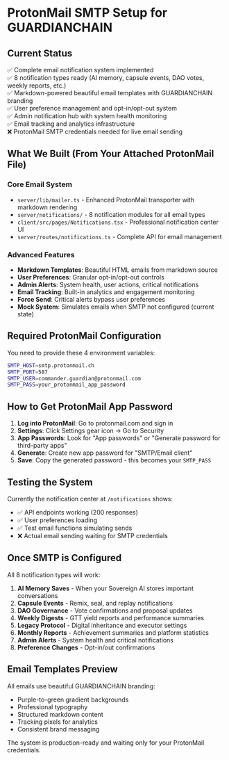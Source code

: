 # ProtonMail SMTP Setup for GUARDIANCHAIN

## Current Status
✅ Complete email notification system implemented  
✅ 8 notification types ready (AI memory, capsule events, DAO votes, weekly reports, etc.)  
✅ Markdown-powered beautiful email templates with GUARDIANCHAIN branding  
✅ User preference management and opt-in/opt-out system  
✅ Admin notification hub with system health monitoring  
✅ Email tracking and analytics infrastructure  
❌ ProtonMail SMTP credentials needed for live email sending  

## What We Built (From Your Attached ProtonMail File)

### Core Email System
- `server/lib/mailer.ts` - Enhanced ProtonMail transporter with markdown rendering
- `server/notifications/` - 8 notification modules for all email types
- `client/src/pages/Notifications.tsx` - Professional notification center UI
- `server/routes/notifications.ts` - Complete API for email management

### Advanced Features
- **Markdown Templates**: Beautiful HTML emails from markdown source
- **User Preferences**: Granular opt-in/opt-out controls
- **Admin Alerts**: System health, user actions, critical notifications
- **Email Tracking**: Built-in analytics and engagement monitoring
- **Force Send**: Critical alerts bypass user preferences
- **Mock System**: Simulates emails when SMTP not configured (current state)

## Required ProtonMail Configuration

You need to provide these 4 environment variables:

```bash
SMTP_HOST=smtp.protonmail.ch
SMTP_PORT=587
SMTP_USER=commander.guardian@protonmail.com
SMTP_PASS=your_protonmail_app_password
```

## How to Get ProtonMail App Password

1. **Log into ProtonMail**: Go to protonmail.com and sign in
2. **Settings**: Click Settings gear icon → Go to Security
3. **App Passwords**: Look for "App passwords" or "Generate password for third-party apps"
4. **Generate**: Create new app password for "SMTP/Email client"
5. **Save**: Copy the generated password - this becomes your `SMTP_PASS`

## Testing the System

Currently the notification center at `/notifications` shows:
- ✅ API endpoints working (200 responses)
- ✅ User preferences loading
- ✅ Test email functions simulating sends
- ❌ Actual email sending waiting for SMTP credentials

## Once SMTP is Configured

All 8 notification types will work:
1. **AI Memory Saves** - When your Sovereign AI stores important conversations
2. **Capsule Events** - Remix, seal, and replay notifications
3. **DAO Governance** - Vote confirmations and proposal updates  
4. **Weekly Digests** - GTT yield reports and performance summaries
5. **Legacy Protocol** - Digital inheritance and executor settings
6. **Monthly Reports** - Achievement summaries and platform statistics
7. **Admin Alerts** - System health and critical notifications
8. **Preference Changes** - Opt-in/out confirmations

## Email Templates Preview

All emails use beautiful GUARDIANCHAIN branding:
- Purple-to-green gradient backgrounds
- Professional typography
- Structured markdown content
- Tracking pixels for analytics
- Consistent brand messaging

The system is production-ready and waiting only for your ProtonMail credentials.